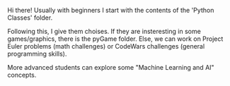 Hi there! Usually with beginners I start with the contents of the 'Python Classes' folder.

Following this, I give them choises. If they are insteresting in some games/graphics, there is the pyGame folder. 
Else, we can work on Project Euler problems (math challenges) or CodeWars challenges (general programming skills).

More advanced students can explore some "Machine Learning and AI" concepts. 
